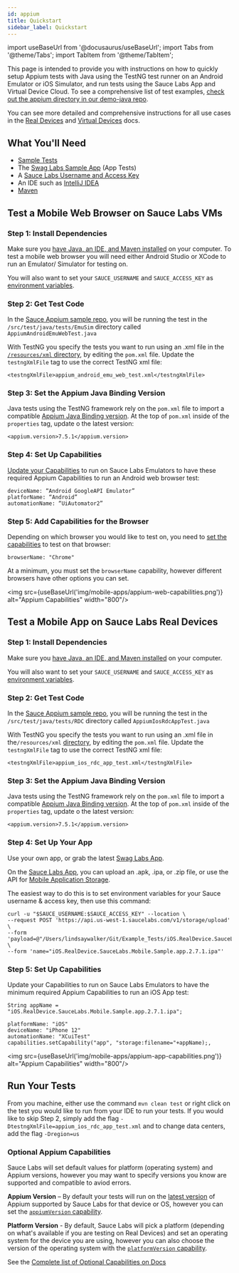```yaml
---
id: appium
title: Quickstart
sidebar_label: Quickstart
---
```


import useBaseUrl from '@docusaurus/useBaseUrl';
import Tabs from '@theme/Tabs';
import TabItem from '@theme/TabItem';

This page is intended to provide you with instructions on how to quickly setup Appium tests with Java using the TestNG test runner on an Android Emulator or iOS Simulator, and run tests using the Sauce Labs App and Virtual Device Cloud. To see a comprehensive list of test examples, [check out the appium directory in our demo-java repo](https://github.com/saucelabs-training/demo-java/tree/dff5fd61b8e152efe59e4a8c9e75c644de4e51e0/appium-examples).

You can see more detailed and comprehensive instructions for all use cases in the [Real Devices](https://docs.saucelabs.com/mobile-apps/automated-testing/appium/real-devices) and [Virtual Devices](https://docs.saucelabs.com/mobile-apps/automated-testing/appium/virtual-devices) docs.


## What You'll Need

* [Sample Tests](https://github.com/saucelabs-training/quickstart-appium-java)
* The [Swag Labs Sample App](https://github.com/saucelabs/sample-app-mobile/releases) (App Tests)
* A [Sauce Labs Username and Access Key](https://saucelabs.com/sign-up)
* An IDE such as [IntelliJ IDEA](https://www.jetbrains.com/idea/download/#section=mac)
* [Maven](https://maven.apache.org/install.html)

## Test a Mobile Web Browser on Sauce Labs VMs

### Step 1: Install Dependencies
Make sure you [have Java, an IDE, and Maven installed](https://training.saucelabs.com/codelabs/Module1-SeleniumJava/index.html?index=..%2F..SeleniumJava#4) on your computer. To test a mobile web browser you will need either Android Studio or XCode to run an Emulator/ Simulator for testing on.

You will also want to set your `SAUCE_USERNAME` and `SAUCE_ACCESS_KEY` as [environment variables](https://www.youtube.com/watch?v=3K1Eu0eTha8).

### Step 2: Get Test Code
In the [Sauce Appium sample repo](https://github.com/saucelabs-training/quickstart-appium-java/tree/main/src/test/java/tests), you will be running the test in the `/src/test/java/tests/EmuSim` directory called `AppiumAndroidEmuWebTest.java`

With TestNG you specify the tests you want to run using an .xml file in the [`/resources/xml` directory](https://github.com/saucelabs-training/quickstart-appium-java/tree/main/src/test/resources/config), by editing the `pom.xml` file. Update the `testngXmlFile` tag to use the correct TestNG xml file:

```
<testngXmlFile>appium_android_emu_web_test.xml</testngXmlFile>
```

### Step 3: Set the Appium Java Binding Version

Java tests using the TestNG framework rely on the `pom.xml` file to import a compatible [Appium Java Binding version](https://github.com/appium/java-client). At the top of `pom.xml` inside of the `properties` tag, update o the latest version:


```
<appium.version>7.5.1</appium.version>
```

### Step 4: Set Up Capabilities
[Update your Capabilities](https://saucelabs.com/platform/platform-configurator) to run on Sauce Labs Emulators to have these required Appium Capabilities to run an Android web browser test:

```
deviceName: “Android GoogleAPI Emulator”
platforName: “Android”
automationName: “UiAutomator2”
```

### Step 5: Add Capabilities for the Browser
Depending on which browser you would like to test on, you need to [set the capabilities](https://docs.saucelabs.com/dev/test-configuration-options#desktop-browser-capabilities-sauce-specific--optional) to test on that browser:

```
browserName: "Chrome"
```
At a minimum, you must set the `browserName` capability, however different browsers have other options you can set.

<img src={useBaseUrl('img/mobile-apps/appium-web-capabilities.png')} alt="Appium Capabilities" width="800"/>


<!-- ### Step 2: Setup Environment

First, start up Appium Desktop on your Computer.

<Tabs
  groupId="platforms"
  defaultValue="ios"
  values={[
    {label: 'iOS', value: 'ios'},
    {label: 'Android', value: 'android'},
  ]}>

<TabItem value="ios">
* Start Appium Desktop
* Set your Capabilities in Appium Desktop and start a session:
`  "platformName": "iOS"
  "platformVersion": "14.4"
  "deviceName": "iPhone 12"
  "automationName": "XCuiTest"`


* The XCode simulator should open with the capabilities your specified in Appium Desktop

See more in the [AppiumSetup Guide for iOS](https://docs.google.com/document/d/1e9KEhn0BP9GMGG0ynfcKSMctbLw-IS1w3mseyYAgrbI/edit?usp=sharing)


</TabItem>
<TabItem value="android">
* Start Appium Desktop
* Start Android Studio
* Set your Capabilities to match the Emulator you are running in in Appium Desktop and start a session:

`  "platformName": "Android"
  "platformVersion": "9.0"
  "deviceName": "Android Emulator"
  "automationName": "UiAutomator2"`


See more in the [Appium Setup Guide for Android](https://docs.google.com/document/d/1Q1b744PYJs7aMmpiUfgHPpnjB5SKG3nMKqWx8bYfEUs/edit?usp=sharing)

Video - **[Android Appium Test Environment Setup](https://www.youtube.com/watch?v=aRC6WkmFfzc)**
</TabItem>
</Tabs> -->

## Test a Mobile App on Sauce Labs Real Devices

### Step 1: Install Dependencies
Make sure you [have Java, an IDE, and Maven installed](https://training.saucelabs.com/codelabs/Module1-SeleniumJava/index.html?index=..%2F..SeleniumJava#4) on your computer.

You will also want to set your `SAUCE_USERNAME` and `SAUCE_ACCESS_KEY` as [environment variables](https://www.youtube.com/watch?v=3K1Eu0eTha8).


### Step 2: Get Test Code
In the [Sauce Appium sample repo](https://github.com/saucelabs-training/quickstart-appium-java/tree/main/src/test/java/tests), you will be running the test in the `/src/test/java/tests/RDC` directory called `AppiumIosRdcAppTest.java`

With TestNG you specify the tests you want to run using an .xml file in the`/resources/xml` [directory](https://github.com/saucelabs-training/quickstart-appium-java/tree/main/src/test/resources/config), by editing the `pom.xml` file. Update the `testngXmlFile` tag to use the correct TestNG xml file:

```
<testngXmlFile>appium_ios_rdc_app_test.xml</testngXmlFile>
```
### Step 3: Set the Appium Java Binding Version

Java tests using the TestNG framework rely on the `pom.xml` file to import a compatible [Appium Java Binding version](https://github.com/appium/java-client). At the top of `pom.xml` inside of the `properties` tag, update o the latest version:

```
<appium.version>7.5.1</appium.version>
```

### Step 4: Set Up Your App
Use your own app, or grab the latest [Swag Labs App](https://github.com/saucelabs/sample-app-mobile/releases).

On the [Sauce Labs App](https://app.saucelabs.com/live/app-testing), you can upload an .apk, .ipa, or .zip file, or use the API for [Mobile Application Storage](https://docs.saucelabs.com/mobile-apps/app-storage/index.html#uploading-apps-via-rest-api).

The easiest way to do this is to set environment variables for your Sauce username & access key, then use this command:

```
curl -u "$SAUCE_USERNAME:$SAUCE_ACCESS_KEY" --location \
--request POST 'https://api.us-west-1.saucelabs.com/v1/storage/upload' \
--form 'payload=@"/Users/lindsaywalker/Git/Example_Tests/iOS.RealDevice.SauceLabs.Mobile.Sample.app.2.7.1.ipa"' \
--form 'name="iOS.RealDevice.SauceLabs.Mobile.Sample.app.2.7.1.ipa"'
```

### Step 5: Set Up Capabilities
Update your Capabilities to run on Sauce Labs Emulators to have the minimum required Appium Capabilities to run an iOS App test:

```
String appName = "iOS.RealDevice.SauceLabs.Mobile.Sample.app.2.7.1.ipa";
```

```
platformName: "iOS"
deviceName: "iPhone 12"
automationName: "XCuiTest"
capabilities.setCapability("app", "storage:filename="+appName);,
```

<img src={useBaseUrl('img/mobile-apps/appium-app-capabilities.png')} alt="Appium Capabilities" width="800"/>

## Run Your Tests

From you machine, either use the command `mvn clean test` or right click on the test you would like to run from your IDE to run your tests.  If you would like to skip Step 2, simply add the flag `-DtestngXmlFile=appium_ios_rdc_app_test.xml` and to change data centers, add the flag `-Dregion=us`

### Optional Appium Capabilities

Sauce Labs will set default values for platform (operating system) and Appium versions, however you may want to specify versions you know are supported and compatible to aviod errors.

**Appium Version** – By default your tests will run on the [latest version](https://saucelabs.com/platform/platform-configurator#/) of Appium supported by Sauce Labs for that device or OS, however you can set the [`appiumVersion` capability](https://docs.saucelabs.com/mobile-apps/automated-testing/appium/virtual-devices/index.html#set-your-appiumversion).

**Platform Version** - By default, Sauce Labs will pick a platform (depending on what's available if you are testing on Real Devices) and set an operating system for the device you are using, however you can also choose the version of the operating system with the [`platformVersion` capability](https://docs.saucelabs.com/dev/test-configuration-options/index.html#platformversion).  

See the [Complete list of Optional Capabilities on Docs](https://docs.saucelabs.com/dev/test-configuration-options/index.html#mobile-app-capabilities-sauce-specific--optional)
